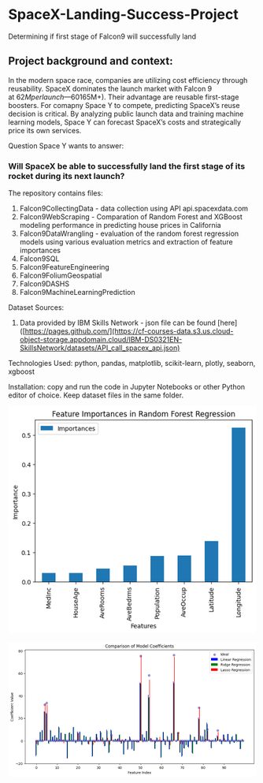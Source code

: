 # SpaceX-Landing-Success-Project
Determining if first stage of Falcon9 will successfully land

## Project background and context:
In the modern space race, companies are utilizing cost efficiency through reusability. 
SpaceX dominates the launch market with Falcon 9 at $62M per launch—60% cheaper than competitors ($165M+). Their advantage are reusable first-stage boosters.
For comapny Space Y to compete, predicting SpaceX’s reuse decision is critical. By analyzing public launch data and training machine learning models, Space Y can forecast SpaceX’s costs and strategically price its own services.

Question Space Y wants to answer:
### Will SpaceX be able to successfully land the first stage of its rocket during its next launch?

The repository contains files:
  1. Falcon9CollectingData - data collection using API api.spacexdata.com
  2. Falcon9WebScraping - Comparation of Random Forest and XGBoost modeling performance in predicting house prices in California
  3. Falcon9DataWrangling - evaluation of the random forest regression models using various evaluation metrics and extraction of feature importances
  4. Falcon9SQL
  5. Falcon9FeatureEngineering
  6. Falcon9FoliumGeospatial
  7. Falcon9DASHS
  8. Falcon9MachineLearningPrediction
     
Dataset Sources: 
  1. Data provided by IBM Skills Network - json file can be found [here]([https://pages.github.com/](https://cf-courses-data.s3.us.cloud-object-storage.appdomain.cloud/IBM-DS0321EN-SkillsNetwork/datasets/API_call_spacex_api.json)

Technologies Used: python, pandas, matplotlib, scikit-learn, plotly, seaborn, xgboost

Installation: copy and run the code in Jupyter Notebooks or other Python editor of choice. Keep dataset files in the same folder.

![Feature_Importances_in_Random_Forest_Regression](https://raw.githubusercontent.com/natvnu/Machine_Learning/0e4932d49f493e5f633fd70bb80ccc3c65409168/Supervised%20Machine%20Learning%20-%20Regression/3_Feature_Importances_in_Random_Forest_Regression.png)

![Regularization_Linear_regression_coefficients](https://raw.githubusercontent.com/natvnu/Machine_Learning/0e4932d49f493e5f633fd70bb80ccc3c65409168/Supervised%20Machine%20Learning%20-%20Regression/4_Regularization_Linear_regression_coefficients.png)



